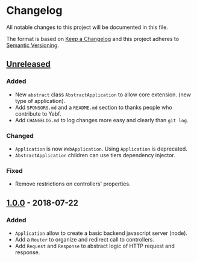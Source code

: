 # Changelog
All notable changes to this project will be documented in this file.

The format is based on [Keep a Changelog](http://keepachangelog.com/en/1.0.0/)
and this project adheres to [Semantic Versioning](http://semver.org/spec/v2.0.0.html).

## [Unreleased]
### Added
- New `abstract` class `AbstractApplication` to allow core extension. (new type of application).
- Add `SPONSORS.md` and a `README.md` section to thanks people who contribute to Yabf.
- Add `CHANGELOG.md` to log changes more easy and clearly than `git log`.

### Changed
- `Application` is now `WebApplication`. Using `Application` is deprecated.
- `AbstractApplication` children can use tiers dependency injector.

### Fixed
- Remove restrictions on controllers' properties.

## [1.0.0] - 2018-07-22
### Added
- `Application` allow to create a basic backend javascript server (node).
- Add a `Router` to organize and redirect call to controllers.
- Add `Request` and `Response` to abstract logic of HTTP request and response.

[Unreleased]: https://github.com/Mindsers/yabf/tree/develop
[1.0.0]: https://github.com/Mindsers/yabf/tree/v1.0.0

